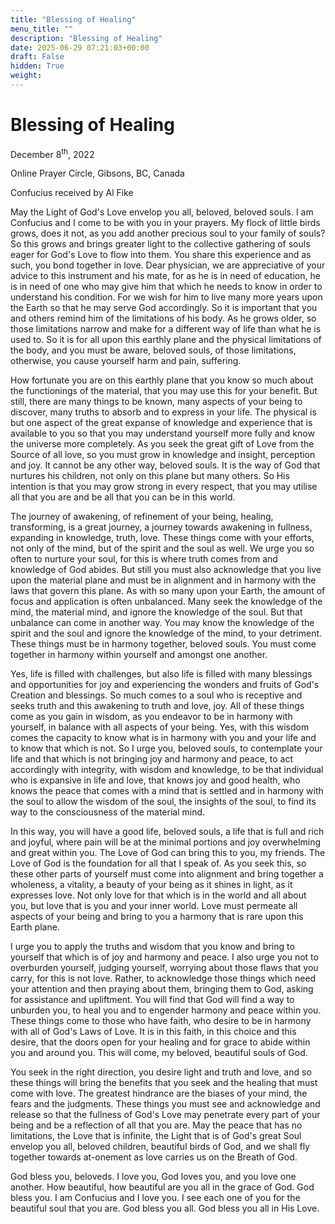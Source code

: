 ```yaml
---
title: "Blessing of Healing"
menu_title: ""
description: "Blessing of Healing"
date: 2025-06-29 07:21:03+00:00
draft: False
hidden: True
weight:
---
```

# Blessing of Healing

December 8<sup>th</sup>, 2022

Online Prayer Circle, Gibsons, BC, Canada

Confucius received by Al Fike

May the Light of God's Love envelop you all, beloved, beloved souls. I am Confucius and I come to be with you in your prayers. My flock of little birds grows, does it not, as you add another precious soul to your family of souls? So this grows and brings greater light to the collective gathering of souls eager for God's Love to flow into them. You share this experience and as such, you bond together in love. Dear physician, we are appreciative of your advice to this instrument and his mate, for as he is in need of education, he is in need of one who may give him that which he needs to know in order to understand his condition. For we wish for him to live many more years upon the Earth so that he may serve God accordingly. So it is important that you and others remind him of the limitations of his body. As he grows older, so those limitations narrow and make for a different way of life than what he is used to. So it is for all upon this earthly plane and the physical limitations of the body, and you must be aware, beloved souls, of those limitations, otherwise, you cause yourself harm and pain, suffering.

How fortunate you are on this earthly plane that you know so much about the functionings of the material, that you may use this for your benefit. But still, there are many things to be known, many aspects of your being to discover, many truths to absorb and to express in your life. The physical is but one aspect of the great expanse of knowledge and experience that is available to you so that you may understand yourself more fully and know the universe more completely. As you seek the great gift of Love from the Source of all love, so you must grow in knowledge and insight, perception and joy. It cannot be any other way, beloved souls. It is the way of God that nurtures his children, not only on this plane but many others. So His intention is that you may grow strong in every respect, that you may utilise all that you are and be all that you can be in this world.

The journey of awakening, of refinement of your being, healing, transforming, is a great journey, a journey towards awakening in fullness, expanding in knowledge, truth, love. These things come with your efforts, not only of the mind, but of the spirit and the soul as well. We urge you so often to nurture your soul, for this is where truth comes from and knowledge of God abides. But still you must also acknowledge that you live upon the material plane and must be in alignment and in harmony with the laws that govern this plane. As with so many upon your Earth, the amount of focus and application is often unbalanced. Many seek the knowledge of the mind, the material mind, and ignore the knowledge of the soul. But that unbalance can come in another way. You may know the knowledge of the spirit and the soul and ignore the knowledge of the mind, to your detriment. These things must be in harmony together, beloved souls. You must come together in harmony within yourself and amongst one another.

Yes, life is filled with challenges, but also life is filled with many blessings and opportunities for joy and experiencing the wonders and fruits of God's Creation and blessings. So much comes to a soul who is receptive and seeks truth and this awakening to truth and love, joy. All of these things come as you gain in wisdom, as you endeavor to be in harmony with yourself, in balance with all aspects of your being. Yes, with this wisdom comes the capacity to know what is in harmony with you and your life and to know that which is not. So I urge you, beloved souls, to contemplate your life and that which is not bringing joy and harmony and peace, to act accordingly with integrity, with wisdom and knowledge, to be that individual who is expansive in life and love, that knows joy and good health, who knows the peace that comes with a mind that is settled and in harmony with the soul to allow the wisdom of the soul, the insights of the soul, to find its way to the consciousness of the material mind.

In this way, you will have a good life, beloved souls, a life that is full and rich and joyful, where pain will be at the minimal portions and joy overwhelming and great within you. The Love of God can bring this to you, my friends. The Love of God is the foundation for all that I speak of. As you seek this, so these other parts of yourself must come into alignment and bring together a wholeness, a vitality, a beauty of your being as it shines in light, as it expresses love. Not only love for that which is in the world and all about you, but love that is you and your inner world. Love must permeate all aspects of your being and bring to you a harmony that is rare upon this Earth plane.

I urge you to apply the truths and wisdom that you know and bring to yourself that which is of joy and harmony and peace. I also urge you not to overburden yourself, judging yourself, worrying about those flaws that you carry, for this is not love. Rather, to acknowledge those things which need your attention and then praying about them, bringing them to God, asking for assistance and upliftment. You will find that God will find a way to unburden you, to heal you and to engender harmony and peace within you. These things come to those who have faith, who desire to be in harmony with all of God's Laws of Love. It is in this faith, in this choice and this desire, that the doors open for your healing and for grace to abide within you and around you. This will come, my beloved, beautiful souls of God.

You seek in the right direction, you desire light and truth and love, and so these things will bring the benefits that you seek and the healing that must come with love. The greatest hindrance are the biases of your mind, the fears and the judgments. These things you must see and acknowledge and release so that the fullness of God's Love may penetrate every part of your being and be a reflection of all that you are. May the peace that has no limitations, the Love that is infinite, the Light that is of God's great Soul envelop you all, beloved children, beautiful birds of God, and we shall fly together towards at-onement as love carries us on the Breath of God.

God bless you, beloveds. I love you, God loves you, and you love one another. How beautiful, how beautiful are you all in the grace of God. God bless you. I am Confucius and I love you. I see each one of you for the beautiful soul that you are. God bless you all. God bless you all in His Love.
